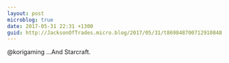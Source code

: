 ```yaml
---
layout: post
microblog: true
date: 2017-05-31 22:31 +1300
guid: http://JacksonOfTrades.micro.blog/2017/05/31/t869848700712910848.html
---
```

@korigaming ...And Starcraft.
